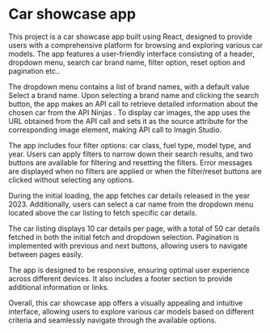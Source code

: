 # Car showcase app
This project is a car showcase app built using React, designed to provide users with a comprehensive platform for browsing and exploring various car models. The app features a user-friendly interface consisting of a header, dropdown menu, search car brand name, filter option, reset option and pagination etc..

The dropdown menu contains a list of brand names, with a default value Select a brand name. Upon selecting a brand name and clicking the search button, the app makes an API call to retrieve detailed information about the chosen car from the API Ninjas . To display car images, the app uses the URL obtained from the API call and sets it as the source attribute for the corresponding image element, making API call to Imagin Studio.

The app includes four filter options: car class, fuel type, model type, and year. Users can apply filters to narrow down their search results, and two buttons are available for filtering and resetting the filters. Error messages are displayed when no filters are applied or when the filter/reset buttons are clicked without selecting any options.

During the initial loading, the app fetches car details released in the year 2023. Additionally, users can select a car name from the dropdown menu located above the car listing to fetch specific car details.

The car listing displays 10 car details per page, with a total of 50 car details fetched in both the initial fetch and dropdown selection. Pagination is implemented with previous and next buttons, allowing users to navigate between pages easily.

The app is designed to be responsive, ensuring optimal user experience across different devices. It also includes a footer section to provide additional information or links.

Overall, this car showcase app offers a visually appealing and intuitive interface, allowing users to explore various car models based on different criteria and seamlessly navigate through the available options.





